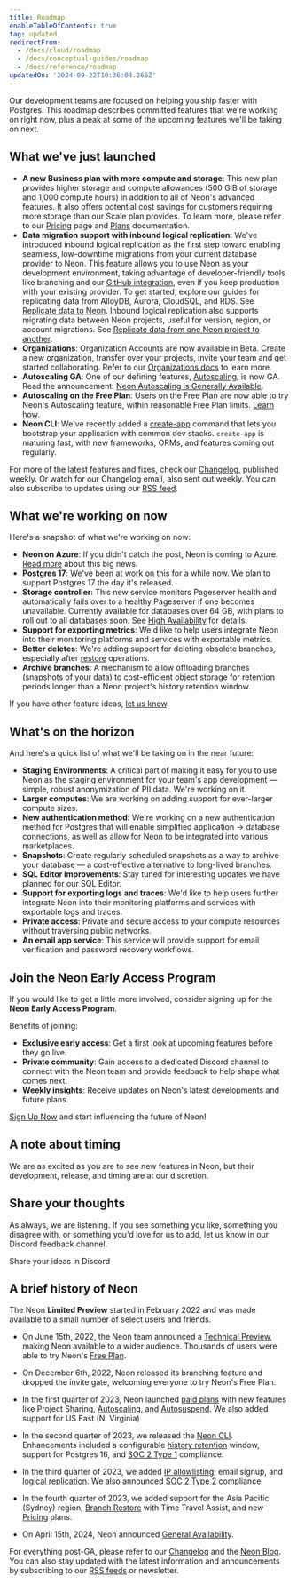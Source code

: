 ```yaml
---
title: Roadmap
enableTableOfContents: true
tag: updated
redirectFrom:
  - /docs/cloud/roadmap
  - /docs/conceptual-guides/roadmap
  - /docs/reference/roadmap
updatedOn: '2024-09-22T10:36:04.266Z'
---
```


Our development teams are focused on helping you ship faster with Postgres. This roadmap describes committed features that we're working on right now, plus a peak at some of the upcoming features we'll be taking on next.

## What we've just launched

- **A new Business plan with more compute and storage**: This new plan provides higher storage and compute allowances (500 GiB of storage and 1,000 compute hours) in addition to all of Neon's advanced features. It also offers potential cost savings for customers requiring more storage than our Scale plan provides. To learn more, please refer to our [Pricing](https://neon.tech/pricing) page and [Plans](/docs/introduction/plans) documentation.
- **Data migration support with inbound logical replication**: We've introduced inbound logical replication as the first step toward enabling seamless, low-downtime migrations from your current database provider to Neon. This feature allows you to use Neon as your development environment, taking advantage of developer-friendly tools like branching and our [GitHub integration](/docs/guides/neon-github-integration), even if you keep production with your existing provider. To get started, explore our guides for replicating data from AlloyDB, Aurora, CloudSQL, and RDS. See [Replicate data to Neon](/docs/guides/logical-replication-guide#replicate-data-to-neon). Inbound logical replication also supports migrating data between Neon projects, useful for version, region, or account migrations. See [Replicate data from one Neon project to another](/docs/guides/logical-replication-neon-to-neon).
- **Organizations**: Organization Accounts are now available in Beta. Create a new organization, transfer over your projects, invite your team and get started collaborating. Refer to our [Organizations docs](/docs/manage/organizations) to learn more.
- **Autoscaling GA**: One of our defining features, [Autoscaling](/docs/introduction/autoscaling), is now GA. Read the announcement: [Neon Autoscaling is Generally Available](https://neon.tech/blog/neon-autoscaling-is-generally-available).
- **Autoscaling on the Free Plan**: Users on the Free Plan are now able to try Neon's Autoscaling feature, within reasonable Free Plan limits. [Learn how](/docs/guides/autoscaling-guide).
- **Neon CLI**: We've recently added a [create-app](/docs/reference/cli-create-app) command that lets you bootstrap your application with common dev stacks. `create-app` is maturing fast, with new frameworks, ORMs, and features coming out regularly.

For more of the latest features and fixes, check our [Changelog](/docs/changelog), published weekly. Or watch for our Changelog email, also sent out weekly. You can also subscribe to updates using our [RSS feed](https://neon.tech/docs/changelog/rss.xml).

## What we're working on now

Here's a snapshot of what we're working on now:

- **Neon on Azure**: If you didn't catch the post, Neon is coming to Azure. [Read more](https://neon.tech/blog/neon-is-coming-to-azure) about this big news.
- **Postgres 17**: We've been at work on this for a while now. We plan to support Postgres 17 the day it's released.
- **Storage controller**: This new service monitors Pageserver health and automatically fails over to a healthy Pageserver if one becomes unavailable. Currently available for databases over 64 GB, with plans to roll out to all databases soon. See [High Availability](/docs/introduction/high-availability) for details.
- **Support for exporting metrics**: We'd like to help users integrate Neon into their monitoring platforms and services with exportable metrics.
- **Better deletes**: We're adding support for deleting obsolete branches, especially after [restore](/docs/guides/branch-restore) operations.
- **Archive branches**: A mechanism to allow offloading branches (snapshots of your data) to cost-efficient object storage for retention periods longer than a Neon project's history retention window.

If you have other feature ideas, [let us know](#share-your-thoughts).

## What's on the horizon

And here's a quick list of what we'll be taking on in the near future:

- **Staging Environments**: A critical part of making it easy for you to use Neon as the staging environment for your team's app development &#8212; simple, robust anonymization of PII data. We're working on it.
- **Larger computes**: We are working on adding support for ever-larger compute sizes.
- **New authentication method:** We're working on a new authentication method for Postgres that will enable simplified application -> database connections, as well as allow for Neon to be integrated into various marketplaces.
- **Snapshots**: Create regularly scheduled snapshots as a way to archive your database &#8212; a cost-effective alternative to long-lived branches.
- **SQL Editor improvements**: Stay tuned for interesting updates we have planned for our SQL Editor.
- **Support for exporting logs and traces**: We'd like to help users further integrate Neon into their monitoring platforms and services with exportable logs and traces.
- **Private access**: Private and secure access to your compute resources without traversing public networks.
- **An email app service**: This service will provide support for email verification and password recovery workflows.

## Join the Neon Early Access Program

If you would like to get a little more involved, consider signing up for the **Neon Early Access Program**.

Benefits of joining:

- **Exclusive early access**: Get a first look at upcoming features before they go live.
- **Private community**: Gain access to a dedicated Discord channel to connect with the Neon team and provide feedback to help shape what comes next.
- **Weekly insights**: Receive updates on Neon's latest developments and future plans.

[Sign Up Now](https://neon.tech/early-access-program) and start influencing the future of Neon!

## A note about timing

We are as excited as you are to see new features in Neon, but their development, release, and timing are at our discretion.

## Share your thoughts

As always, we are listening. If you see something you like, something you disagree with, or something you'd love for us to add, let us know in our Discord feedback channel.

<CommunityBanner buttonText="Leave feedback" buttonUrl="https://discord.com/channels/1176467419317940276/1176788564890112042" logo="discord">Share your ideas in&nbsp;Discord</CommunityBanner>

## A brief history of Neon

The Neon **Limited Preview** started in February 2022 and was made available to a small number of select users and friends.

- On June 15th, 2022, the Neon team announced a [Technical Preview](https://neon.tech/blog/hello-world), making Neon available to a wider audience. Thousands of users were able to try Neon's [Free Plan](/docs/introduction/#free-plan).

- On December 6th, 2022, Neon released its branching feature and dropped the invite gate, welcoming everyone to try Neon's Free Plan.

- In the first quarter of 2023, Neon launched [paid plans](https://neon.tech/pricing) with new features like Project Sharing, [Autoscaling](/docs/introduction/autoscaling), and [Autosuspend](/docs/introduction/auto-suspend). We also added support for US East (N. Virginia)

- In the second quarter of 2023, we released the [Neon CLI](/docs/reference/neon-cli). Enhancements included a configurable [history retention](/docs/introduction/point-in-time-restore) window, support for Postgres 16, and [SOC 2 Type 1](https://neon.tech/blog/soc2-type-1#our-journey-to-soc2) compliance.

- In the third quarter of 2023, we added [IP allowlisting](/docs/introduction/ip-allow), email signup, and [logical replication](/docs/introduction/logical-replication). We also announced [SOC 2 Type 2](https://neon.tech/blog/soc2-type2) compliance.

- In the fourth quarter of 2023, we added support for the Asia Pacific (Sydney) region, [Branch Restore](/docs/guides/branch-restore) with Time Travel Assist, and new [Pricing](https://neon.tech/pricing) plans.

- On April 15th, 2024, Neon announced [General Availability](https://neon.tech/blog/neon-ga).

For everything post-GA, please refer to our [Changelog](https://neon.tech/docs/changelog) and the [Neon Blog](https://neon.tech/blog). You can also stay updated with the latest information and announcements by subscribing to our [RSS feeds](/docs/reference/feeds) or newsletter.
